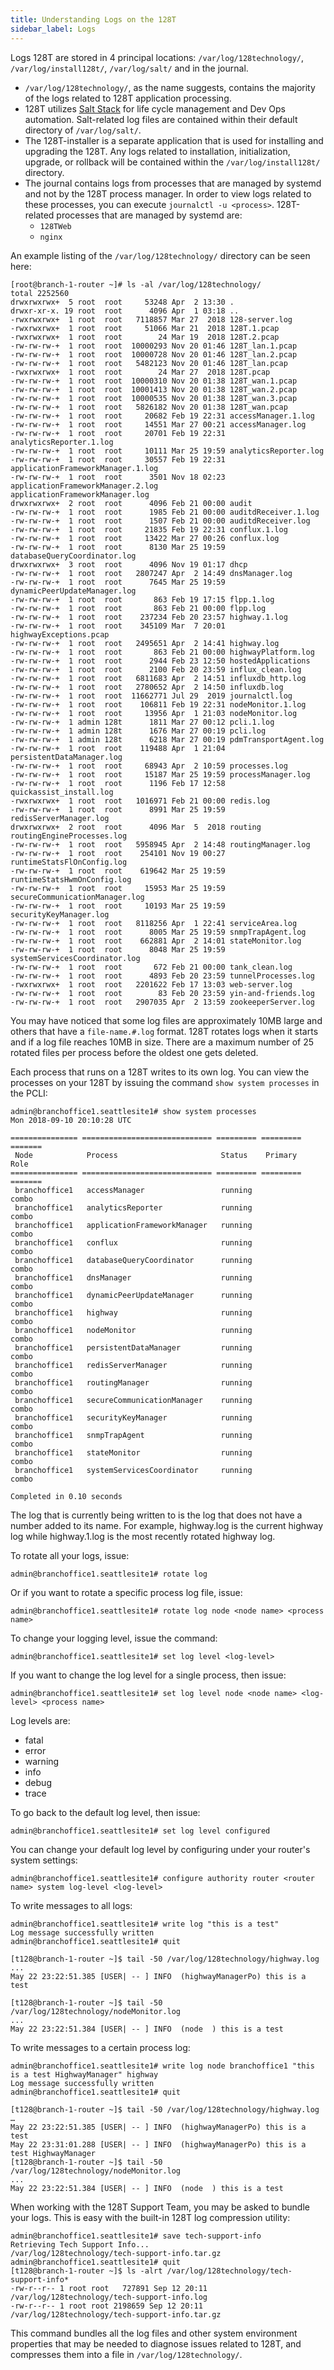 ```yaml
---
title: Understanding Logs on the 128T
sidebar_label: Logs
---
```

Logs 128T are stored in 4 principal locations: `/var/log/128technology/`, `/var/log/install128t/`, `/var/log/salt/` and in the journal.

- `/var/log/128technology/`, as the name suggests, contains the majority of the logs related to 128T application processing.
- 128T utilizes [Salt Stack](https://www.saltstack.com) for life cycle management and Dev Ops automation. Salt-related log files are contained within their default directory of `/var/log/salt/`.
- The 128T-installer is a separate application that is used for installing and upgrading the 128T.  Any logs related to installation, initialization, upgrade, or rollback will be contained within the `/var/log/install128t/` directory.
- The journal contains logs from processes that are managed by systemd and not by the 128T process manager.  In order to view logs related to these processes, you can execute `journalctl -u <process>`. 128T-related processes that are managed by systemd are:
  - `128TWeb`
  - `nginx`

An example listing of the `/var/log/128technology/` directory can be seen here:

```
[root@branch-1-router ~]# ls -al /var/log/128technology/
total 2252560
drwxrwxrwx+  5 root  root     53248 Apr  2 13:30 .
drwxr-xr-x. 19 root  root      4096 Apr  1 03:18 ..
-rwxrwxrwx+  1 root  root   7118857 Mar 27  2018 128-server.log
-rwxrwxrwx+  1 root  root     51066 Mar 21  2018 128T.1.pcap
-rwxrwxrwx+  1 root  root        24 Mar 19  2018 128T.2.pcap
-rw-rw-rw-+  1 root  root  10000293 Nov 20 01:46 128T_lan.1.pcap
-rw-rw-rw-+  1 root  root  10000728 Nov 20 01:46 128T_lan.2.pcap
-rw-rw-rw-+  1 root  root   5482123 Nov 20 01:46 128T_lan.pcap
-rwxrwxrwx+  1 root  root        24 Mar 27  2018 128T.pcap
-rw-rw-rw-+  1 root  root  10000310 Nov 20 01:38 128T_wan.1.pcap
-rw-rw-rw-+  1 root  root  10001413 Nov 20 01:38 128T_wan.2.pcap
-rw-rw-rw-+  1 root  root  10000535 Nov 20 01:38 128T_wan.3.pcap
-rw-rw-rw-+  1 root  root   5826182 Nov 20 01:38 128T_wan.pcap
-rw-rw-rw-+  1 root  root     20682 Feb 19 22:31 accessManager.1.log
-rw-rw-rw-+  1 root  root     14551 Mar 27 00:21 accessManager.log
-rw-rw-rw-+  1 root  root     20701 Feb 19 22:31 analyticsReporter.1.log
-rw-rw-rw-+  1 root  root     10111 Mar 25 19:59 analyticsReporter.log
-rw-rw-rw-+  1 root  root     30557 Feb 19 22:31 applicationFrameworkManager.1.log
-rw-rw-rw-+  1 root  root      3501 Nov 18 02:23 applicationFrameworkManager.2.log
applicationFrameworkManager.log
drwxrwxrwx+  2 root  root      4096 Feb 21 00:00 audit
-rw-rw-rw-+  1 root  root      1985 Feb 21 00:00 auditdReceiver.1.log
-rw-rw-rw-+  1 root  root      1507 Feb 21 00:00 auditdReceiver.log
-rw-rw-rw-+  1 root  root     21835 Feb 19 22:31 conflux.1.log
-rw-rw-rw-+  1 root  root     13422 Mar 27 00:26 conflux.log
-rw-rw-rw-+  1 root  root      8130 Mar 25 19:59 databaseQueryCoordinator.log
drwxrwxrwx+  3 root  root      4096 Nov 19 01:17 dhcp
-rw-rw-rw-+  1 root  root   2807247 Apr  2 14:49 dnsManager.log
-rw-rw-rw-+  1 root  root      7645 Mar 25 19:59 dynamicPeerUpdateManager.log
-rw-rw-rw-+  1 root  root       863 Feb 19 17:15 flpp.1.log
-rw-rw-rw-+  1 root  root       863 Feb 21 00:00 flpp.log
-rw-rw-rw-+  1 root  root    237234 Feb 20 23:57 highway.1.log
-rw-rw-rw-+  1 root  root    345109 Mar  7 20:01 highwayExceptions.pcap
-rw-rw-rw-+  1 root  root   2495651 Apr  2 14:41 highway.log
-rw-rw-rw-+  1 root  root       863 Feb 21 00:00 highwayPlatform.log
-rw-rw-rw-+  1 root  root      2944 Feb 23 12:50 hostedApplications
-rw-rw-rw-+  1 root  root      2100 Feb 20 23:59 influx_clean.log
-rw-rw-rw-+  1 root  root   6811683 Apr  2 14:51 influxdb_http.log
-rw-rw-rw-+  1 root  root   2780652 Apr  2 14:50 influxdb.log
-rw-rw-rw-+  1 root  root  11662771 Jul 29  2019 journalctl.log
-rw-rw-rw-+  1 root  root    106811 Feb 19 22:31 nodeMonitor.1.log
-rw-rw-rw-+  1 root  root     13956 Apr  1 21:03 nodeMonitor.log
-rw-rw-rw-+  1 admin 128t      1811 Mar 27 00:12 pcli.1.log
-rw-rw-rw-+  1 admin 128t      1676 Mar 27 00:19 pcli.log
-rw-rw-rw-+  1 admin 128t      6218 Mar 27 00:19 pdmTransportAgent.log
-rw-rw-rw-+  1 root  root    119488 Apr  1 21:04 persistentDataManager.log
-rw-rw-rw-+  1 root  root     68943 Apr  2 10:59 processes.log
-rw-rw-rw-+  1 root  root     15187 Mar 25 19:59 processManager.log
-rw-rw-rw-+  1 root  root      1196 Feb 17 12:58 quickassist_install.log
-rwxrwxrwx+  1 root  root   1016971 Feb 21 00:00 redis.log
-rw-rw-rw-+  1 root  root      8991 Mar 25 19:59 redisServerManager.log
drwxrwxrwx+  2 root  root      4096 Mar  5  2018 routing
routingEngineProcesses.log
-rw-rw-rw-+  1 root  root   5958945 Apr  2 14:48 routingManager.log
-rw-rw-rw-+  1 root  root    254101 Nov 19 00:27 runtimeStatsFlOnConfig.log
-rw-rw-rw-+  1 root  root    619642 Mar 25 19:59 runtimeStatsHwmOnConfig.log
-rw-rw-rw-+  1 root  root     15953 Mar 25 19:59 secureCommunicationManager.log
-rw-rw-rw-+  1 root  root     10193 Mar 25 19:59 securityKeyManager.log
-rw-rw-rw-+  1 root  root   8118256 Apr  1 22:41 serviceArea.log
-rw-rw-rw-+  1 root  root      8005 Mar 25 19:59 snmpTrapAgent.log
-rw-rw-rw-+  1 root  root    662881 Apr  2 14:01 stateMonitor.log
-rw-rw-rw-+  1 root  root      8048 Mar 25 19:59 systemServicesCoordinator.log
-rw-rw-rw-+  1 root  root       672 Feb 21 00:00 tank_clean.log
-rw-rw-rw-+  1 root  root      4893 Feb 20 23:59 tunnelProcesses.log
-rwxrwxrwx+  1 root  root   2201622 Feb 17 13:03 web-server.log
-rw-rw-rw-+  1 root  root        83 Feb 20 23:59 yin-and-friends.log
-rw-rw-rw-+  1 root  root   2907035 Apr  2 13:59 zookeeperServer.log
```

You may have noticed that some log files are approximately 10MB large and others that have a `file-name.#.log` format.  128T rotates logs when it starts and if a log file reaches 10MB in size. There are a maximum number of 25 rotated files per process before the oldest one gets deleted.

Each process that runs on a 128T writes to its own log. You can view the processes on your 128T by issuing the command `show system processes` in the PCLI:

```
admin@branchoffice1.seattlesite1# show system processes
Mon 2018-09-10 20:10:28 UTC

=============== ============================= ========= ========= =======
 Node            Process                       Status    Primary   Role
=============== ============================= ========= ========= =======
 branchoffice1   accessManager                 running             combo
 branchoffice1   analyticsReporter             running             combo
 branchoffice1   applicationFrameworkManager   running             combo
 branchoffice1   conflux                       running             combo
 branchoffice1   databaseQueryCoordinator      running             combo
 branchoffice1   dnsManager                    running             combo
 branchoffice1   dynamicPeerUpdateManager      running             combo
 branchoffice1   highway                       running             combo
 branchoffice1   nodeMonitor                   running             combo
 branchoffice1   persistentDataManager         running             combo
 branchoffice1   redisServerManager            running             combo
 branchoffice1   routingManager                running             combo
 branchoffice1   secureCommunicationManager    running             combo
 branchoffice1   securityKeyManager            running             combo
 branchoffice1   snmpTrapAgent                 running             combo
 branchoffice1   stateMonitor                  running             combo
 branchoffice1   systemServicesCoordinator     running             combo

Completed in 0.10 seconds
```

The log that is currently being written to is the log that does not have a number added to its name. For example, highway.log is the current highway log while highway.1.log is the most recently rotated highway log. 

To rotate all your logs, issue:
```
admin@branchoffice1.seattlesite1# rotate log
```

Or if you want to rotate a specific process log file, issue:
```
admin@branchoffice1.seattlesite1# rotate log node <node name> <process name>
```

To change your logging level, issue the command:
```
admin@branchoffice1.seattlesite1# set log level <log-level>
```

If you want to change the log level for a single process, then issue:
```
admin@branchoffice1.seattlesite1# set log level node <node name> <log-level> <process name>
```

Log levels are:
- fatal
- error
- warning
- info
- debug
- trace

To go back to the default log level, then issue:
```
admin@branchoffice1.seattlesite1# set log level configured
```

You can change your default log level by configuring under your router's system settings:
```
admin@branchoffice1.seattlesite1# configure authority router <router name> system log-level <log-level>
```

To write messages to all logs:
```
admin@branchoffice1.seattlesite1# write log "this is a test"
Log message successfully written
admin@branchoffice1.seattlesite1# quit

[t128@branch-1-router ~]$ tail -50 /var/log/128technology/highway.log 
...
May 22 23:22:51.385 [USER| -- ] INFO  (highwayManagerPo) this is a test

[t128@branch-1-router ~]$ tail -50 /var/log/128technology/nodeMonitor.log 
...
May 22 23:22:51.384 [USER| -- ] INFO  (node  ) this is a test
```

To write messages to a certain process log:
```
admin@branchoffice1.seattlesite1# write log node branchoffice1 "this is a test HighwayManager" highway
Log message successfully written
admin@branchoffice1.seattlesite1# quit

[t128@branch-1-router ~]$ tail -50 /var/log/128technology/highway.log 
…
May 22 23:22:51.385 [USER| -- ] INFO  (highwayManagerPo) this is a test
May 22 23:31:01.288 [USER| -- ] INFO  (highwayManagerPo) this is a test HighwayManager
[t128@branch-1-router ~]$ tail -50 /var/log/128technology/nodeMonitor.log 
...
May 22 23:22:51.384 [USER| -- ] INFO  (node  ) this is a test
```

When working with the 128T Support Team, you may be asked to bundle your logs. This is easy with the built-in 128T log compression utility: 
```
admin@branchoffice1.seattlesite1# save tech-support-info
Retrieving Tech Support Info...
/var/log/128technology/tech-support-info.tar.gz
admin@branchoffice1.seattlesite1# quit
[t128@branch-1-router ~]$ ls -alrt /var/log/128technology/tech-support-info*
-rw-r--r-- 1 root root   727891 Sep 12 20:11 /var/log/128technology/tech-support-info.log
-rw-r--r-- 1 root root 2198659 Sep 12 20:11 /var/log/128technology/tech-support-info.tar.gz
```

This command bundles all the log files and other system environment properties that may be needed to diagnose issues related to 128T, and compresses them into a file in `/var/log/128technology/`.